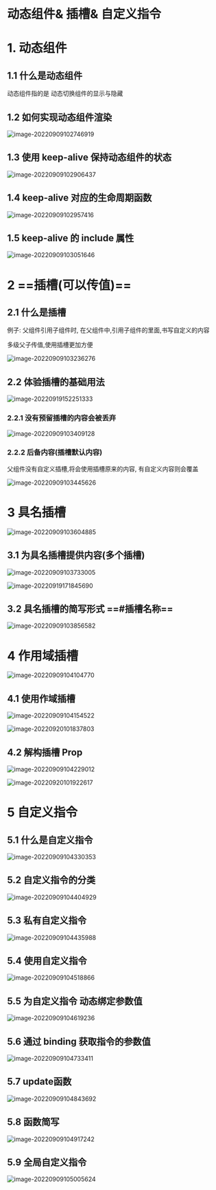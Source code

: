 

# 动态组件& 插槽& 自定义指令

# 1. 动态组件

## 1.1 什么是动态组件

动态组件指的是 动态切换组件的显示与隐藏

## 1.2 如何实现动态组件渲染

![image-20220909102746919](../../图片/image-20220909102746919.png)

## 1.3 使用 keep-alive 保持动态组件的状态

![image-20220909102906437](../../图片/image-20220909102906437.png)

## 1.4 keep-alive 对应的生命周期函数

![image-20220909102957416](../../图片/image-20220909102957416.png)

## 1.5 keep-alive 的 include 属性

![image-20220909103051646](../../图片/image-20220909103051646.png)

# 2 ==插槽(可以传值)==

## 2.1 什么是插槽

例子: 父组件引用子组件时, 在父组件中,引用子组件的里面,书写自定义的内容

多级父子传值,使用插槽更加方便 

![image-20220909103236276](../../图片/image-20220909103236276.png)

## 2.2 体验插槽的基础用法

![image-20220919152251333](../../图片/image-20220919152251333.png)

### 2.2.1 没有预留插槽的内容会被丢弃

![image-20220909103409128](../../图片/image-20220909103409128.png)

### 2.2.2 后备内容(插槽默认内容)

父组件没有自定义插槽,将会使用插槽原来的内容,  有自定义内容则会覆盖

![image-20220909103445626](../../图片/image-20220909103445626.png)

# 3 具名插槽

![image-20220909103604885](../../图片/image-20220909103604885.png)

## 3.1 为具名插槽提供内容(多个插槽)

![image-20220909103733005](../../图片/image-20220909103733005.png)

![image-20220919171845690](../../图片/image-20220919171845690.png)

## 3.2 具名插槽的简写形式 ==#插槽名称==

![image-20220909103856582](../../图片/image-20220909103856582.png)

# 4 作用域插槽

![image-20220909104104770](../../图片/image-20220909104104770.png)

## 4.1 使用作域插槽

![image-20220909104154522](../../图片/image-20220909104154522.png)

![image-20220920101837803](../../图片/image-20220920101837803.png)

## 4.2 解构插槽 Prop

![image-20220909104229012](../../图片/image-20220909104229012.png)

![image-20220920101922617](../../图片/image-20220920101922617.png)

# 5 自定义指令

## 5.1 什么是自定义指令

![image-20220909104330353](../../图片/image-20220909104330353.png)

## 5.2  自定义指令的分类

![image-20220909104404929](../../图片/image-20220909104404929.png)

## 5.3 私有自定义指令

![image-20220909104435988](../../图片/image-20220909104435988.png)

## 5.4 使用自定义指令

![image-20220909104518866](../../图片/image-20220909104518866.png)

## 5.5 为自定义指令 动态绑定参数值

![image-20220909104619236](../../图片/image-20220909104619236.png)

## 5.6 通过 binding 获取指令的参数值

![image-20220909104733411](../../图片/image-20220909104733411.png)

## 5.7 update函数

![image-20220909104843692](../../图片/image-20220909104843692.png)

## 5.8 函数简写

![image-20220909104917242](../../图片/image-20220909104917242.png)

## 5.9 全局自定义指令

![image-20220909105005624](../../图片/image-20220909105005624.png)